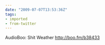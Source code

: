 ```yaml
---
date: "2009-07-07T13:53:36Z"
tags:
- imported
- from-twitter
---
```

AudioBoo: Shit Weather http://boo.fm/b38433
